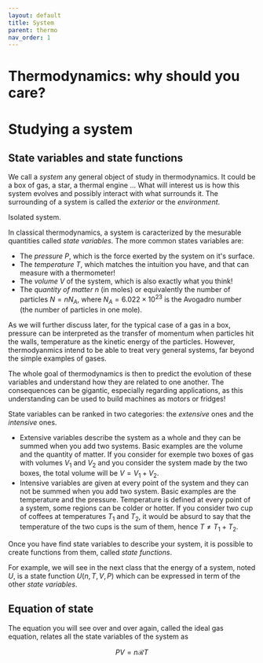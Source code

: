 ```yaml
---
layout: default
title: System
parent: thermo
nav_order: 1
---
```


# Thermodynamics: why should you care?

# Studying a system

## State variables and state functions

We call a *system* any general object of study in thermodynamics. It could be a box of gas, a star, a thermal engine ...
What will interest us is how this system evolves and possibly interact with what surrounds it. The surrounding of a system is called the *exterior* or the *environment*.

Isolated system.

In classical thermodynamics, a system is caracterized by the mesurable quantities called *state variables*. The more common states variables are:

- The *pressure* $P$, which is the force exerted by the system on it's surface. 
- The *temperature* $T$, which matches the intuition you have, and that can measure with a thermometer!
- The *volume* $V$ of the system, which is also exactly what you think!
- The *quantity of matter* $n$ (in moles) or equivalently the number of particles $N=nN_A$, where $N_A= 6.022 \times 10^{23}$ is the Avogadro number (the number of particles in one mole).

As we will further discuss later, for the typical case of a gas in a box, pressure can be interpreted as the transfer of momentum when particles hit the walls, temperature as the kinetic energy of the particles. However, thermodyanmics intend to be able to treat very general systems, far beyond the simple examples of gases.

The whole goal of thermodynamics is then to predict the evolution of these variables and understand how they are related to one another. The consequences can be gigantic, especially regarding applications, as this understanding can be used to build machines as motors or fridges!

State variables can be ranked in two categories: the *extensive* ones and the *intensive* ones.
 
- Extensive variables describe the system as a whole and they can be summed when you add two systems. Basic examples are the volume and the quantity of matter. If you consider for exemple two boxes of gas with volumes $V_1$ and $V_2$ and you consider the system made by the two boxes, the total volume will be $V=V_1+V_2$.
- Intensive variables are given at every point of the system and they can not be summed when you add two system. Basic examples are the temperature and the pressure. Temperature is defined at every point of a system, some regions can be colder or hotter. If you consider two cup of coffees at temperatures $T_1$ and $T_2$, it would be absurd to say that the temperature of the two cups is the sum of them, hence $T\neq T_1+T_2$.

Once you have find state variables to describe your system, it is possible to create functions from them, called *state functions*.

For example, we will see in the next class that the energy of a system, noted $U$, is a state function $U(n,T,V,P)$ which can be expressed in term of the other *state variables*.

## Equation of state

The equation you will see over and over again, called the ideal gas equation, relates all the state variables of the system as

$$ PV = n\mathcal{R}T $$

